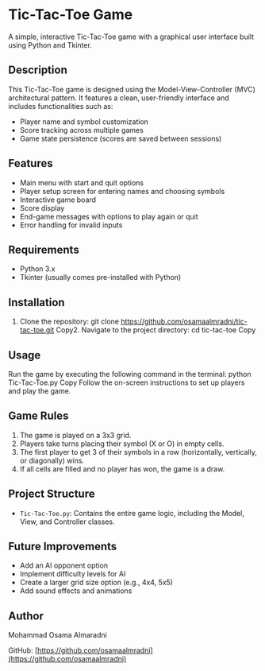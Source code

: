 # Tic-Tac-Toe Game

A simple, interactive Tic-Tac-Toe game with a graphical user interface built using Python and Tkinter.

## Description

This Tic-Tac-Toe game is designed using the Model-View-Controller (MVC) architectural pattern. It features a clean, user-friendly interface and includes functionalities such as:

- Player name and symbol customization
- Score tracking across multiple games
- Game state persistence (scores are saved between sessions)

## Features

- Main menu with start and quit options
- Player setup screen for entering names and choosing symbols
- Interactive game board
- Score display
- End-game messages with options to play again or quit
- Error handling for invalid inputs

## Requirements

- Python 3.x
- Tkinter (usually comes pre-installed with Python)

## Installation

1. Clone the repository:
git clone https://github.com/osamaalmradni/tic-tac-toe.git
Copy2. Navigate to the project directory:
cd tic-tac-toe
Copy
## Usage

Run the game by executing the following command in the terminal:
python Tic-Tac-Toe.py
Copy
Follow the on-screen instructions to set up players and play the game.

## Game Rules

1. The game is played on a 3x3 grid.
2. Players take turns placing their symbol (X or O) in empty cells.
3. The first player to get 3 of their symbols in a row (horizontally, vertically, or diagonally) wins.
4. If all cells are filled and no player has won, the game is a draw.

## Project Structure

- `Tic-Tac-Toe.py`: Contains the entire game logic, including the Model, View, and Controller classes.

## Future Improvements

- Add an AI opponent option
- Implement difficulty levels for AI
- Create a larger grid size option (e.g., 4x4, 5x5)
- Add sound effects and animations

## Author

Mohammad Osama Almaradni

GitHub: [https://github.com/osamaalmradni](https://github.com/osamaalmradni)
